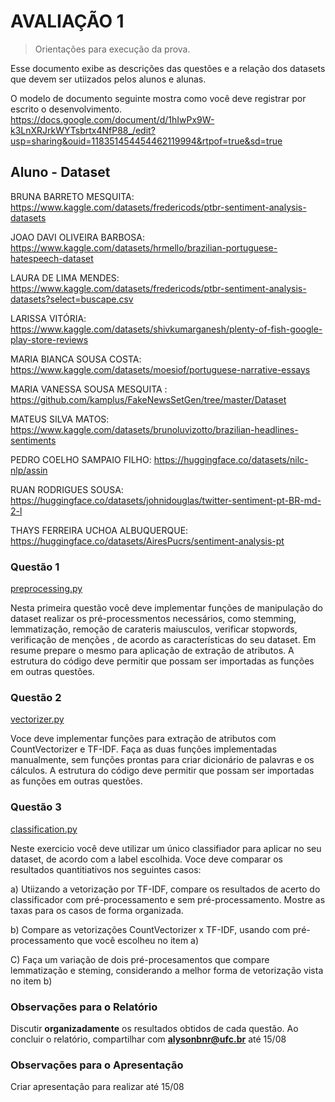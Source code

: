 # AVALIAÇÃO 1
> Orientações para execução da prova.

Esse documento exibe as descrições das questões e a relação dos datasets que devem ser utiizados 
pelos alunos e alunas.

O modelo de documento seguinte mostra como você deve registrar por escrito o desenvolvimento. 
https://docs.google.com/document/d/1hIwPx9W-k3LnXRJrkWYTsbrtx4NfP88_/edit?usp=sharing&ouid=118351454454462119994&rtpof=true&sd=true

##  Aluno - Dataset

BRUNA BARRETO MESQUITA: https://www.kaggle.com/datasets/fredericods/ptbr-sentiment-analysis-datasets

JOAO DAVI OLIVEIRA BARBOSA: https://www.kaggle.com/datasets/hrmello/brazilian-portuguese-hatespeech-dataset

LAURA DE LIMA MENDES: https://www.kaggle.com/datasets/fredericods/ptbr-sentiment-analysis-datasets?select=buscape.csv

LARISSA VITÓRIA: https://www.kaggle.com/datasets/shivkumarganesh/plenty-of-fish-google-play-store-reviews

MARIA BIANCA SOUSA COSTA: https://www.kaggle.com/datasets/moesiof/portuguese-narrative-essays

MARIA VANESSA SOUSA MESQUITA : https://github.com/kamplus/FakeNewsSetGen/tree/master/Dataset

MATEUS SILVA MATOS: https://www.kaggle.com/datasets/brunoluvizotto/brazilian-headlines-sentiments

PEDRO COELHO SAMPAIO FILHO: https://huggingface.co/datasets/nilc-nlp/assin

RUAN RODRIGUES SOUSA: https://huggingface.co/datasets/johnidouglas/twitter-sentiment-pt-BR-md-2-l

THAYS FERREIRA UCHOA ALBUQUERQUE: https://huggingface.co/datasets/AiresPucrs/sentiment-analysis-pt


### Questão 1

[preprocessing.py](preprocessing.py)

Nesta primeira questão você deve implementar funções de manipulação do dataset realizar os pré-processmentos necessários, como stemming, lemmatização, remoção de carateris maiusculos, verificar stopwords, verificação de menções
, de acordo as características do seu dataset. Em resume prepare o mesmo para aplicação de extração de atributos. A estrutura do código deve permitir que possam ser importadas as funções em outras questões.


### Questão 2

[vectorizer.py](vectorizer.py)

Voce deve implementar funções para extração de atributos com CountVectorizer e TF-IDF. Faça as duas funções implementadas manualmente, sem funções prontas para criar dicionário de palavras e os cálculos.
A estrutura do código deve permitir que possam ser importadas as funções em outras questões.


### Questão 3

[classification.py](classification.py)


Neste exercicio você deve utilizar um único classifiador para aplicar no seu dataset, de acordo com a label escolhida.
Voce deve comparar os resultados quantitiativos nos seguintes casos:

a) Utiizando a vetorização por TF-IDF, compare os resultados de acerto do classificador com pré-processamento e sem pré-processamento. Mostre as taxas para os casos de forma organizada.

b) Compare as vetorizações CountVectorizer x TF-IDF, usando com pré-processamento que você escolheu no item a)

C) Faça um variação de dois pré-procesamentos que compare lemmatização e steming, considerando a melhor forma de vetorização vista no item b)

 

### Observações para o Relatório 

Discutir **organizadamente** os resultados obtidos de cada questão.
Ao concluir o relatório, compartilhar com **alysonbnr@ufc.br** até 15/08


### Observações para o Apresentação

Criar apresentação para realizar até 15/08